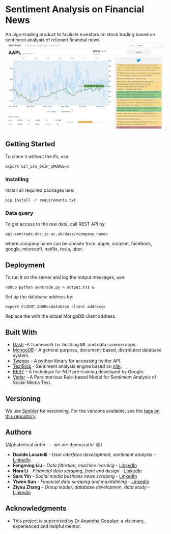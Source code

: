 # Sentiment Analysis on Financial News

An algo-trading product to faciliate investors on stock trading based on sentiment analyais of relevant financial news.
![Sentrade UI](/archived/UI.png)


## Getting Started

To clone it without the lfs, use:
```
export GIT_LFS_SKIP_SMUDGE=1
```

### Installing

Install all required packages use:
```
pip install -r requirements.txt
```

### Data query
To get access to the raw data, call REST API by:
```
api-sentrade.doc.ic.ac.uk/data/<company_name>
```
where company name can be chosen from:
apple, amazon, facebook, google, microsoft, netflix, tesla, uber.
    

## Deployment

To run it on the server and log the output messages, use:
```
nohup python sentrade.py > output.txt &
```

Set up the database address by:
```
export CLIENT_ADDR=<database client address>
```
Replace the <database client address> with the actual MongoDB client address.

## Built With
* [Dash](https://plotly.com/dash/) -A framework for building ML and data science apps.
* [MongoDB](https://www.mongodb.com/) - A general purpose, document-based, distributed database system.
* [Tweepy](https://www.tweepy.org/) - A python library for accessing twitter API.
* [TextBlob](https://textblob.readthedocs.io/en/dev/) - Sentiment analysis engine based on [nltk](https://www.nltk.org/).
* [BERT](https://www.blog.google/products/search/search-language-understanding-bert/) - A technique for NLP pre-training developed by Google.
* [Vadar](https://github.com/cjhutto/vaderSentiment) - A Parsimonious Rule-based Model for Sentiment Analysis of Social Media Text.

## Versioning

We use [SemVer](http://semver.org/) for versioning. For the versions available, see the [tags on this repository](https://github.com/your/project/tags). 

## Authors

(Alphabetical order --- we are democratic! :wink:)
* **Davide Locatelli** - *User interface development, sentiment analysis* - [LinkedIn](https://www.linkedin.com/in/davide-locatelli-02011998/)
* **Fengming Liu** - *Data filtration, machine learning* - [LinkedIn](https://www.linkedin.com/in/%E4%B8%B0%E9%93%AD-%E5%88%98-a10632118/)
* **Nora Li** - *Financial data scraping, front end design* - [LinkedIn](https://www.linkedin.com/in/longzhen-nora-li-bb8a9312a/)
* **Sara Yin** - *Social media business news scraping* - [LinkedIn](https://www.linkedin.com/in/shaomiao%EF%BC%88sara-y-1a44b7170/)
* **Yiwen Sun** - *Financial data scraping and maintatining* - [LinkedIn](https://www.linkedin.com/in/yiwen-sun-120a9914b/)
* **Ziyou Zhang** - *Group leader, database developmen, data study* - [LinkedIn](https://www.linkedin.com/in/ziyou-zhang/)

## Acknowledgments

* This project is supervised by [Dr Anandha Gopalan](https://www.imperial.ac.uk/people/a.gopalan): a visionary, experienced and helpful mentor.
